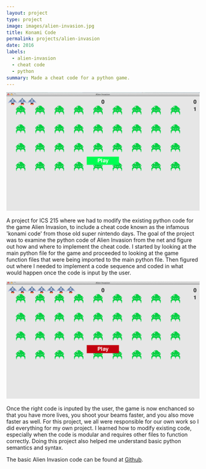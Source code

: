 ```yaml
---
layout: project
type: project
image: images/alien-invasion.jpg
title: Konami Code
permalink: projects/alien-invasion
date: 2016
labels:
  - alien-invasion
  - cheat code
  - python
summary: Made a cheat code for a python game.
---
```


<div class="ui small rounded images">
  <img class="ui image" src="../images/AI-normal.png">
</div>

A project for ICS 215 where we had to modify the existing python code for the game Alien Invasion, to include a cheat code known as the infamous 'konami code' from those old super nintendo days. The goal of the project was to examine the python code of Alien Invasion from the net and figure out how and where to implement the cheat code. I started by looking at the main python file for the game and proceeded to looking at the game function files that were being imported to the main python file. Then figured out where I needed to implement a code sequence and coded in what would happen once the code is input by the user.

<div class="ui small rounded images">
  <img class="ui image" src="../images/AI-cheat.png">
</div>

Once the right code is inputed by the user, the game is now enchanced so that you have more lives, you shoot your beams faster, and you also move faster as well. For this project, we all were responsible for our own work so I did everything for my own project. I learned how to modify existing code, especially when the code is modular and requires other files to function correctly. Doing this project also helped me understand basic python semantics and syntax. 

The basic Alien Invasion code can be found at [Github](https://github.com/patmessina/AlienInvasion).


